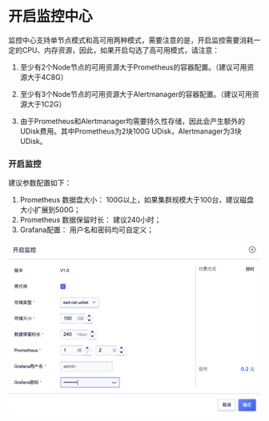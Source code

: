 # 开启监控中心

监控中心支持单节点模式和高可用两种模式，需要注意的是，开启监控需要消耗一定的CPU、内存资源，因此，如果开启勾选了高可用模式，请注意：

1. 至少有2个Node节点的可用资源大于Prometheus的容器配置。（建议可用资源大于4C8G）

2. 至少有3个Node节点的可用资源大于Alertmanager的容器配置。（建议可用资源大于1C2G）

3. 由于Prometheus和Alertmanager均需要持久性存储，因此会产生额外的UDisk费用。其中Prometheus为2块100G UDisk，Alertmanager为3块 UDisk。


### 开启监控

建议参数配置如下：

1. Prometheus 数据盘大小： 100G以上，如果集群规模大于100台，建议磁盘大小扩展到500G；
2. Prometheus 数据保留时长： 建议240小时；
3. Grafana配置： 用户名和密码均可自定义；

![](/images/prometheus/startmonitor.png)